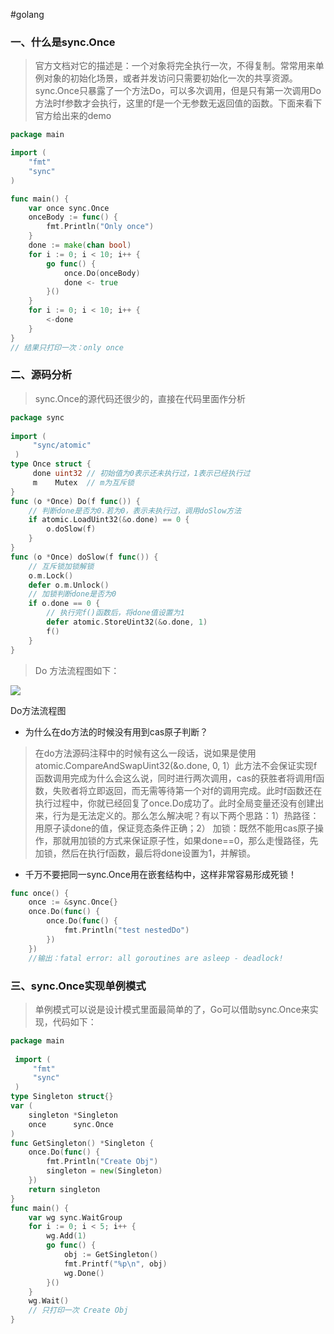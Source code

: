 #golang 

### 一、什么是sync.Once

> 官方文档对它的描述是：一个对象将完全执行一次，不得复制。常常用来单例对象的初始化场景，或者并发访问只需要初始化一次的共享资源。sync.Once只暴露了一个方法Do，可以多次调用，但是只有第一次调用Do方法时f参数才会执行，这里的f是一个无参数无返回值的函数。下面来看下官方给出来的demo

```go
package main

import (
	"fmt"
	"sync"
)

func main() {
	var once sync.Once
	onceBody := func() {
		fmt.Println("Only once")
	}
	done := make(chan bool)
	for i := 0; i < 10; i++ {
		go func() {
			once.Do(onceBody)
			done <- true
		}()
	}
	for i := 0; i < 10; i++ {
		<-done
	}
}
// 结果只打印一次：only once
```

### 二、源码分析

> sync.Once的源代码还很少的，直接在代码里面作分析

```go
package sync
 
import (
     "sync/atomic"
 )
type Once struct {
     done uint32 // 初始值为0表示还未执行过，1表示已经执行过
     m    Mutex  // m为互斥锁
}
func (o *Once) Do(f func()) {
    // 判断done是否为0.若为0，表示未执行过，调用doSlow方法
    if atomic.LoadUint32(&o.done) == 0 {
        o.doSlow(f)
    }
}
func (o *Once) doSlow(f func()) {
    // 互斥锁加锁解锁
    o.m.Lock()
    defer o.m.Unlock()
    // 加锁判断done是否为0
    if o.done == 0 {
        // 执行完f()函数后，将done值设置为1
        defer atomic.StoreUint32(&o.done, 1)
        f()
    }
}
```

> Do 方法流程图如下：

![](https://pic2.zhimg.com/80/v2-e4f079a97f92f4ec3bf6981f263eeffd_720w.jpg)

Do方法流程图

-   为什么在do方法的时候没有用到cas原子判断？

> 在do方法源码注释中的时候有这么一段话，说如果是使用atomic.CompareAndSwapUint32(&o.done, 0, 1）此方法不会保证实现f函数调用完成为什么会这么说，同时进行两次调用，cas的获胜者将调用f函数，失败者将立即返回，而无需等待第一个对f的调用完成。此时f函数还在执行过程中，你就已经回复了once.Do成功了。此时全局变量还没有创建出来，行为是无法定义的。那么怎么解决呢？有以下两个思路：1）热路径：用原子读done的值，保证竞态条件正确；2） 加锁：既然不能用cas原子操作，那就用加锁的方式来保证原子性，如果done\==0，那么走慢路径，先加锁，然后在执行f函数，最后将done设置为1，并解锁。

-   千万不要把同一sync.Once用在嵌套结构中，这样非常容易形成死锁！

```go
func once() {
    once := &sync.Once{}
    once.Do(func() {
        once.Do(func() {
            fmt.Println("test nestedDo")
        })
    })
    //输出：fatal error: all goroutines are asleep - deadlock!
```

### 三、sync.Once实现单例模式

> 单例模式可以说是设计模式里面最简单的了，Go可以借助sync.Once来实现，代码如下：

```go
package main
 
 import (
     "fmt"
     "sync"
 )
type Singleton struct{}
var (
    singleton *Singleton
    once      sync.Once
)
func GetSingleton() *Singleton {
    once.Do(func() {
        fmt.Println("Create Obj")
        singleton = new(Singleton)
    })
    return singleton
}
func main() {
    var wg sync.WaitGroup
    for i := 0; i < 5; i++ {
        wg.Add(1)
        go func() {
            obj := GetSingleton()
            fmt.Printf("%p\n", obj)
            wg.Done()
        }()
    }
    wg.Wait()
    // 只打印一次 Create Obj
}
```

